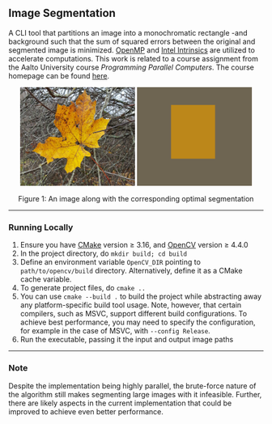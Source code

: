 ## Image Segmentation

A CLI tool that partitions an image into a monochromatic rectangle -and background such that the sum of squared errors between the original and segmented image is minimized. [OpenMP](https://www.openmp.org/) and [Intel Intrinsics](https://software.intel.com/sites/landingpage/IntrinsicsGuide/) are utilized to accelerate computations. This work is related to a course assignment from the Aalto University course *Programming Parallel Computers*. The course homepage can be found [here](https://ppc.cs.aalto.fi/).

<p align="center">
  <img src="img/maple.png" width="45%" height=auto alt="Original image" />
  <img src="img/maple_out.png" width="45%" height=auto alt="Partitioned image" />
  <p align="center">Figure 1: An image along with the corresponding optimal segmentation</p>
</p>

----

### Running Locally

   1. Ensure you have [CMake](https://cmake.org) version ≥ 3.16, and [OpenCV](https://opencv.org) version ≥ 4.4.0
   2. In the project directory, do ```mkdir build; cd build```
   3. Define an environment variable ```OpenCV_DIR``` pointing to ```path/to/opencv/build``` directory. Alternatively, define it as a CMake cache variable.
   4. To generate project files, do ```cmake ..```
   5. You can use ```cmake --build .``` to build the project while abstracting away any platform-specific build tool usage. Note, however, that certain compilers, such as MSVC, support different build configurations. To achieve best performance, you may need to specify the configuration, for example in the case of MSVC, with ```--config Release```.
   6. Run the executable, passing it the input and output image paths
   
----

### Note

Despite the implementation being highly parallel, the brute-force nature of the algorithm still makes segmenting large images with it infeasible. Further, there are likely aspects in the current implementation that could be improved to achieve even better performance.
